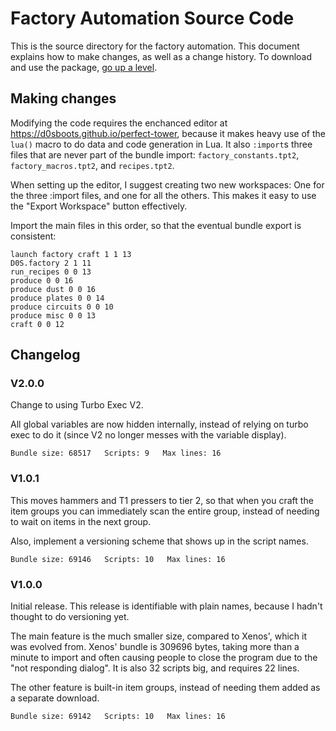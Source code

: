 # Factory Automation Source Code

This is the source directory for the factory automation. This document explains how to make changes, as well as a change history.
To download and use the package, [go up a level](/README.md#factory-automation).

## Making changes

Modifying the code requires the enchanced editor at https://d0sboots.github.io/perfect-tower, because it makes heavy use of the `lua()` macro
to do data and code generation in Lua. It also `:import`s three files that are never part of the bundle import:
`factory_constants.tpt2`, `factory_macros.tpt2`, and `recipes.tpt2`.

When setting up the editor, I suggest creating two new workspaces: One for the three :import files, and one for all the others. This makes it easy to use the
"Export Workspace" button effectively.

Import the main files in this order, so that the eventual bundle export is consistent:

`launch factory craft 1 1 13`<br>
`D0S.factory 2 1 11`<br>
`run_recipes 0 0 13`<br>
`produce 0 0 16`<br>
`produce dust 0 0 16`<br>
`produce plates 0 0 14`<br>
`produce circuits 0 0 10`<br>
`produce misc 0 0 13`<br>
`craft 0 0 12`<br>

## Changelog

### V2.0.0

Change to using Turbo Exec V2.

All global variables are now hidden internally, instead of relying on turbo
exec to do it (since V2 no longer messes with the variable display).
```
Bundle size: 68517   Scripts: 9   Max lines: 16
```

### V1.0.1

This moves hammers and T1 pressers to tier 2, so that when you craft the item groups you can
immediately scan the entire group, instead of needing to wait on items in the next group.

Also, implement a versioning scheme that shows up in the script names.
```
Bundle size: 69146   Scripts: 10   Max lines: 16
```

### V1.0.0

Initial release. This release is identifiable with plain names, because I hadn't thought to do versioning yet.

The main feature is the much smaller size, compared to Xenos', which it was evolved from.
Xenos' bundle is 309696 bytes, taking more than a minute to import and often causing people to close the program due to the "not responding dialog".
It is also 32 scripts big, and requires 22 lines.

The other feature is built-in item groups, instead of needing them added as a separate download.
```
Bundle size: 69142   Scripts: 10   Max lines: 16
```
